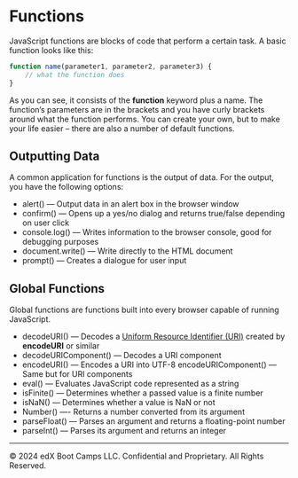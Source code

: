 # Functions
JavaScript functions are blocks of code that perform a certain task. A basic function looks like this:

```js
function name(parameter1, parameter2, parameter3) {
    // what the function does
}
```

As you can see, it consists of the **function** keyword plus a name. The function’s parameters are in the brackets and you have curly brackets around what the function performs. You can create your own, but to make your life easier – there are also a number of default functions.

## Outputting Data
A common application for functions is the output of data. For the output, you have the following options:

* alert() — Output data in an alert box in the browser window
* confirm() — Opens up a yes/no dialog and returns true/false depending on user click
* console.log() — Writes information to the browser console, good for debugging purposes
* document.write() — Write directly to the HTML document
* prompt() — Creates a dialogue for user input

## Global Functions
Global functions are functions built into every browser capable of running JavaScript.

* decodeURI() — Decodes a [Uniform Resource Identifier (URI)](https://en.wikipedia.org/wiki/Uniform_Resource_Identifier) created by **encodeURI** or similar
*  decodeURIComponent() — Decodes a URI component
*  encodeURI() — Encodes a URI into UTF-8
encodeURIComponent() — Same but for URI components
*  eval() — Evaluates JavaScript code represented as a string
*  isFinite() — Determines whether a passed value is a finite number
*  isNaN() — Determines whether a value is NaN or not
*  Number() —- Returns a number converted from its argument
*  parseFloat() — Parses an argument and returns a floating-point number
*  parseInt() — Parses its argument and returns an integer

---
© 2024 edX Boot Camps LLC. Confidential and Proprietary. All Rights Reserved.